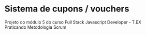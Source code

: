 # Sistema de cupons / vouchers
Projeto do módulo 5 do curso Full Stack Javascript Developer - T.EX
Praticando Metodologia Scrum


